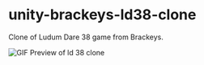 # unity-brackeys-ld38-clone
Clone of Ludum Dare 38 game from Brackeys.

![GIF Preview of ld 38 clone](https://github.com/Lackym/unity-brackeys-ld38-clone/blob/master/unity-brackeys-ld38-clone-preview.gif)
